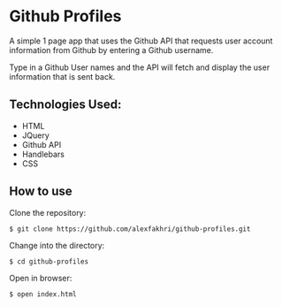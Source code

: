 Github Profiles
===============================

A simple 1 page app that uses the Github API that requests user account information from Github by entering a Github username.

Type in a Github User names and the API will fetch and display the user information that is sent back.

Technologies Used:
------
- HTML
- JQuery
- Github API
- Handlebars
- CSS

How to use
----------

Clone the repository:
```shell
$ git clone https://github.com/alexfakhri/github-profiles.git
```

Change into the directory:
```shell
$ cd github-profiles
```

Open in browser:
```shell
$ open index.html
```
